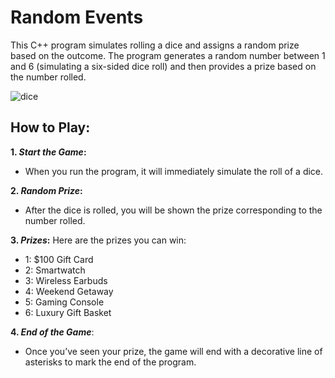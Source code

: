 # **Random Events**

This C++ program simulates rolling a dice and assigns a random prize based on the outcome. The program generates a random number between 1 and 6 (simulating a six-sided dice roll) and then provides a prize based on the number rolled.

![dice](https://cdnl.iconscout.com/lottie/premium/thumb/dice-7024489-5699777.gif)

## **How to Play:**
**1. _Start the Game_:**

- When you run the program, it will immediately simulate the roll of a dice.

**2. _Random Prize_:**

- After the dice is rolled, you will be shown the prize corresponding to the number rolled.

**3. _Prizes_:** Here are the prizes you can win:

- 1: $100 Gift Card
- 2: Smartwatch
- 3: Wireless Earbuds
- 4: Weekend Getaway
- 5: Gaming Console
- 6: Luxury Gift Basket

**4. _End of the Game_**:

- Once you’ve seen your prize, the game will end with a decorative line of asterisks to mark the end of the program.